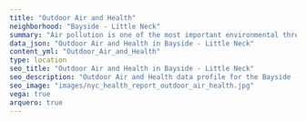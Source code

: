 ```yaml
---
title: "Outdoor Air and Health"
neighborhood: "Bayside - Little Neck"
summary: "Air pollution is one of the most important environmental threats to urban populations and while all people are exposed, pollutant emissions, levels of exposure, and population vulnerability vary across neighborhoods. Exposures to common air pollutants have been linked to respiratory and cardiovascular diseases, cancers, and premature deaths."
data_json: "Outdoor Air and Health in Bayside - Little Neck"
content_yml: "Outdoor_Air_and_Health"
type: location
seo_title: "Outdoor Air and Health in Bayside - Little Neck"
seo_description: "Outdoor Air and Health data profile for the Bayside - Little Neck neighborhood of NYC."
seo_image: "images/nyc_health_report_outdoor_air_health.jpg"
vega: true
arquero: true
---
```

